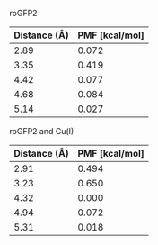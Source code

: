 roGFP2

| Distance (Å) | PMF [kcal/mol] |
|-----------|-----------|
| 2.89 | 0.072 |
| 3.35 | 0.419 |
| 4.42 | 0.077 |
| 4.68 | 0.084 |
| 5.14 | 0.027 |

roGFP2 and Cu(I)

| Distance (Å) | PMF [kcal/mol] |
|-----------|-----------|
| 2.91 | 0.494 |
| 3.23 | 0.650 |
| 4.32 | 0.000 |
| 4.94 | 0.072 |
| 5.31 | 0.018 |
